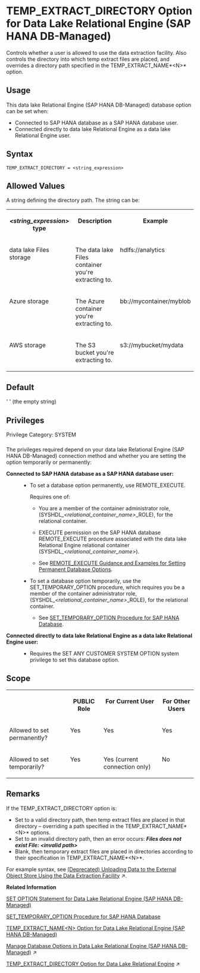 <!-- loiob9f214cdab094fc885a1900d77570fff -->

# TEMP\_EXTRACT\_DIRECTORY Option for Data Lake Relational Engine \(SAP HANA DB-Managed\)

Controls whether a user is allowed to use the data extraction facility. Also controls the directory into which temp extract files are placed, and overrides a directory path specified in the TEMP\_EXTRACT\_NAME*<N\>* option.



<a name="loiob9f214cdab094fc885a1900d77570fff__section_dzz_4jj_kyb"/>

## Usage

This data lake Relational Engine \(SAP HANA DB-Managed\) database option can be set when:

-   Connected to SAP HANA database as a SAP HANA database user.
-   Connected directly to data lake Relational Engine as a data lake Relational Engine user.



<a name="loiob9f214cdab094fc885a1900d77570fff__section_z4p_lwh_mrb"/>

## Syntax

```
TEMP_EXTRACT_DIRECTORY = <string_expression>
```



<a name="loiob9f214cdab094fc885a1900d77570fff__section_nvl_mwh_mrb"/>

## Allowed Values

A string defining the directory path. The string can be:


<table>
<tr>
<th valign="top">

*<string\_expression\>* type

</th>
<th valign="top">

Description

</th>
<th valign="top">

Example

</th>
</tr>
<tr>
<td valign="top">

data lake Files storage

</td>
<td valign="top">

The data lake Files container you're extracting to.

</td>
<td valign="top">

hdlfs://analytics

</td>
</tr>
<tr>
<td valign="top">

Azure storage

</td>
<td valign="top">

The Azure container you're extracting to.

</td>
<td valign="top">

bb://mycontainer/myblob

</td>
</tr>
<tr>
<td valign="top">

AWS storage

</td>
<td valign="top">

The S3 bucket you're extracting to.

</td>
<td valign="top">

s3://mybucket/mydata

</td>
</tr>
</table>



<a name="loiob9f214cdab094fc885a1900d77570fff__section_k22_nwh_mrb"/>

## Default

' ' \(the empty string\)



<a name="loiob9f214cdab094fc885a1900d77570fff__section_dt4_f5c_dxb"/>

## Privileges

Privilege Category: SYSTEM



### 

The privileges required depend on your data lake Relational Engine \(SAP HANA DB-Managed\) connection method and whether you are setting the option temporarily or permanently:


<dl>
<dt><b>

Connected to SAP HANA database as a SAP HANA database user:

</b></dt>
<dd>

-   To set a database option permanently, use REMOTE\_EXECUTE.

    Requires one of:

    -   You are a member of the container administrator role, \(SYSHDL\_*<relational\_container\_name\>*\_ROLE\), for the relational container.
    -   EXECUTE permission on the SAP HANA database REMOTE\_EXECUTE procedure associated with the data lake Relational Engine relational container \(SYSHDL\_*<relational\_container\_name\>*\).

    -   See [REMOTE\_EXECUTE Guidance and Examples for Setting Permanent Database Options](remote-execute-guidance-and-examples-for-setting-permanent-database-options-0023bea.md).


-   To set a database option temporarily, use the SET\_TEMPORARY\_OPTION procedure, which requires you be a member of the container administrator role, \(SYSHDL\_*<relational\_container\_name\>*\_ROLE\), for the relational container.

    -   See [SET\_TEMPORARY\_OPTION Procedure for SAP HANA Database](../080-sap-hana-database-for-data-lake-relational-engine/set-temporary-option-procedure-for-sap-hana-database-abcd703.md).





</dd><dt><b>

Connected directly to data lake Relational Engine as a data lake Relational Engine user:

</b></dt>
<dd>

-   Requires the SET ANY CUSTOMER SYSTEM OPTION system privilege to set this database option.



</dd>
</dl>



<a name="loiob9f214cdab094fc885a1900d77570fff__section_c2c_qwh_mrb"/>

## Scope


<table>
<tr>
<th valign="top">

 

</th>
<th valign="top">

PUBLIC Role

</th>
<th valign="top">

For Current User

</th>
<th valign="top">

For Other Users

</th>
</tr>
<tr>
<td valign="top">

Allowed to set permanently?

</td>
<td valign="top">

Yes

</td>
<td valign="top">

Yes

</td>
<td valign="top">

Yes

</td>
</tr>
<tr>
<td valign="top">

Allowed to set temporarily?

</td>
<td valign="top">

Yes

</td>
<td valign="top">

Yes \(current connection only\)

</td>
<td valign="top">

No

</td>
</tr>
</table>



<a name="loiob9f214cdab094fc885a1900d77570fff__section_urk_qwh_mrb"/>

## Remarks

If the TEMP\_EXTRACT\_DIRECTORY option is:

-   Set to a valid directory path, then temp extract files are placed in that directory – overriding a path specified in the TEMP\_EXTRACT\_NAME*<N\>* options.
-   Set to an invalid directory path, then an error occurs: ***Files does not exist File: *<invalid path\>****
-   Blank, then temporary extract files are placed in directories according to their specification in TEMP\_EXTRACT\_NAME*<N\>*.

For example syntax, see [(Deprecated) Unloading Data to the External Object Store Using the Data Extraction Facility](https://help.sap.com/viewer/a8942f1c84f2101594aad09c82c80aea/2024_3_QRC/en-US/a732a39184f21015979f85151aea1b30.html "The data extraction facility is a group of database options that unload data to the external object store.") :arrow_upper_right:.

**Related Information**  


[SET OPTION Statement for Data Lake Relational Engine \(SAP HANA DB-Managed\)](../030-sql-statements/set-option-statement-for-data-lake-relational-engine-sap-hana-db-managed-84a37a4.md "Changes options that affect the behavior of the database and its compatibility with Transact-SQL. Setting the value of an option can change the behavior for all users or an individual user, in either a temporary or permanent scope.")

[SET\_TEMPORARY\_OPTION Procedure for SAP HANA Database](../080-sap-hana-database-for-data-lake-relational-engine/set-temporary-option-procedure-for-sap-hana-database-abcd703.md "Grant database options temporarily for the current connection only on a data lake Relational Engine relational container.")

[TEMP\_EXTRACT\_NAME<N\> Option for Data Lake Relational Engine \(SAP HANA DB-Managed\)](temp-extract-name-n-option-for-data-lake-relational-engine-sap-hana-db-managed-1f0b3e1.md "Specifies the data lake Filescontainer object file name, or theAzure block blob name, or the Amazon S3 bucket object name you’re extracting to. You must specify the name when extracting data from data lake Relational Engine to cloud storage.")

[Manage Database Options in Data Lake Relational Engine (SAP HANA DB-Managed)](https://help.sap.com/viewer/9220e7fec0fe4503b5c5a6e21d584e63/2024_3_QRC/en-US/964f12eb2961478b8205f5bfd8ee2ec6.html "Data lake Relational Engine database options are configurable settings that change the way the data lake Relational Engine instance behaves or performs.") :arrow_upper_right:

[TEMP_EXTRACT_DIRECTORY Option for Data Lake Relational Engine](https://help.sap.com/viewer/19b3964099384f178ad08f2d348232a9/2024_3_QRC/en-US/a65cd33584f210159126844d7b32b6a8.html "Controls whether a user is allowed to use the data extraction facility. Also controls the directory into which temp extract files are placed, and overrides a directory path specified in the TEMP_EXTRACT_NAMEN option.") :arrow_upper_right:

